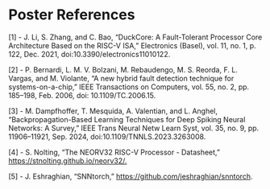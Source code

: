 # Poster References

[1] - J. Li, S. Zhang, and C. Bao, “DuckCore: A Fault-Tolerant Processor Core Architecture Based on the RISC-V ISA,” Electronics (Basel), vol. 11, no. 1, p. 122, Dec. 2021, doi:10.3390/electronics11010122.​

[2] - P. Bernardi, L. M. V. Bolzani, M. Rebaudengo, M. S. Reorda, F. L. Vargas, and M. Violante, “A new hybrid fault detection technique for systems-on-a-chip,” IEEE Transactions on Computers, vol. 55, no. 2, pp. 185–198, Feb. 2006, doi: 10.1109/TC.2006.15. ​

[3] - M. Dampfhoffer, T. Mesquida, A. Valentian, and L. Anghel, “Backpropagation-Based Learning Techniques for Deep Spiking Neural Networks: A Survey,” IEEE Trans Neural Netw Learn Syst, vol. 35, no. 9, pp. 11906–11921, Sep. 2024, doi:10.1109/TNNLS.2023.3263008.​

[4] - S. Nolting, “The NEORV32 RISC-V Processor - Datasheet,” https://stnolting.github.io/neorv32/.​

[5] - J. Eshraghian, “SNNtorch,” https://github.com/jeshraghian/snntorch.

